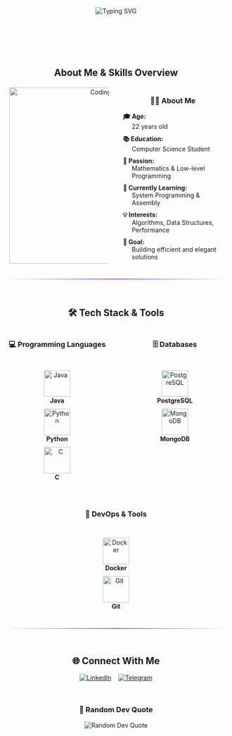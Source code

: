 <!DOCTYPE html>
<html lang="en">
<head>
    <meta charset="UTF-8">
    <meta name="viewport" content="width=device-width, initial-scale=1.0">
</head>
<body>
    <div style="text-align: center;">
        <img src="https://readme-typing-svg.herokuapp.com/?font=Fira+Code&size=32&duration=2800&pause=2000&color=A855F7&center=true&vCenter=true&width=940&lines=Hi+there!+I'm+Giuseppe+Perrotta+👋;Computer+Science+Student+💻;Software+Engineer+🔧;" alt="Typing SVG" />
    </div>
<br/>
    <header style="text-align: center;">
    </header>
<br/>
    <section>
        <h2 style="text-align: center;">About Me & Skills Overview</h2>
        <div style="display: flex; justify-content: center; align-items: center; gap: 2rem; flex-wrap: wrap;">
            <div style="width: 45%; text-align: center;">
                <img src="https://media.giphy.com/media/SWoSkN6DxTszqIKEqv/giphy.gif" alt="Coding" width="400"/>
            </div>
            <div style="width: 45%; text-align: center;">
                <h3>👨‍💻 About Me</h3>
                <dl style="list-style: none; text-align: left; margin: 0; padding: 0;">
                    <dt><strong>🎓 Age:</strong></dt>
                    <dd style="margin-left: 20px; margin-bottom: 10px;">22 years old</dd>
                    <dt><strong>📚 Education:</strong></dt>
                    <dd style="margin-left: 20px; margin-bottom: 10px;">Computer Science Student</dd>
                    <dt><strong>🧮 Passion:</strong></dt>
                    <dd style="margin-left: 20px; margin-bottom: 10px;">Mathematics & Low-level Programming</dd>
                    <dt><strong>🌱 Currently Learning:</strong></dt>
                    <dd style="margin-left: 20px; margin-bottom: 10px;">System Programming & Assembly</dd>
                    <dt><strong>💡 Interests:</strong></dt>
                    <dd style="margin-left: 20px; margin-bottom: 10px;">Algorithms, Data Structures, Performance</dd>
                    <dt><strong>🎯 Goal:</strong></dt>
                    <dd style="margin-left: 20px; margin-bottom: 10px;">Building efficient and elegant solutions</dd>
                </dl>
            </div>
        </div>
    </section>
    <br/>
    <hr style="border: none; height: 2px; background: linear-gradient(90deg, transparent, #A855F7, transparent);"/>
    <br/>
    <section>
        <h2 style="text-align: center;">🛠️ Tech Stack & Tools</h2>
        <div style="display: flex; justify-content: center; gap: 2rem; flex-wrap: wrap;">
            <div style="flex: 1; min-width: 200px; text-align: center;">
                <h3>💻 Programming Languages</h3>
                <br/>
                <figure style="margin: 10px 0;">
                    <img src="https://skillicons.dev/icons?i=java" width="60" height="60" alt="Java"/>
                    <figcaption><strong>Java</strong></figcaption>
                </figure>
                <figure style="margin: 10px 0;">
                    <img src="https://skillicons.dev/icons?i=python" width="60" height="60" alt="Python"/>
                    <figcaption><strong>Python</strong></figcaption>
                </figure>
                <figure style="margin: 10px 0;">
                    <img src="https://skillicons.dev/icons?i=c" width="60" height="60" alt="C"/>
                    <figcaption><strong>C</strong></figcaption>
                </figure>
            </div>
            <div style="flex: 1; min-width: 200px; text-align: center;">
                <h3>🗄️ Databases</h3>
                <br/>
                <figure style="margin: 10px 0;">
                    <img src="https://skillicons.dev/icons?i=postgresql" width="60" height="60" alt="PostgreSQL"/>
                    <figcaption><strong>PostgreSQL</strong></figcaption>
                </figure>
                <figure style="margin: 10px 0;">
                    <img src="https://skillicons.dev/icons?i=mongodb" width="60" height="60" alt="MongoDB"/>
                    <figcaption><strong>MongoDB</strong></figcaption>
                </figure>
            </div>
            <div style="flex: 1; min-width: 200px; text-align: center;">
                <h3>🔧 DevOps & Tools</h3>
                <br/>
                <figure style="margin: 10px 0;">
                    <img src="https://skillicons.dev/icons?i=docker" width="60" height="60" alt="Docker"/>
                    <figcaption><strong>Docker</strong></figcaption>
                </figure>
                <figure style="margin: 10px 0;">
                    <img src="https://skillicons.dev/icons?i=git" width="60" height="60" alt="Git"/>
                    <figcaption><strong>Git</strong></figcaption>
                </figure>
            </div>
        </div>
    </section>
    <br/>
    <hr style="border: none; height: 2px; background: linear-gradient(90deg, transparent, #A855F7, transparent);"/>
    <br/>
    <footer>
        <h2 style="text-align: center;">🌐 Connect With Me</h2>
        <nav style="text-align: center;">
            <ul style="display: flex; justify-content: center; list-style: none; padding: 0; gap: 1rem; flex-wrap: wrap;">
                <li>
                    <a href="https://www.linkedin.com/in/giuseppe-perrotta03/">
                        <img src="https://img.shields.io/badge/LinkedIn-0077B5?style=for-the-badge&logo=linkedin&logoColor=white" alt="LinkedIn"/>
                    </a>
                </li>
                <li>
                    <a href="https://t.me/realsk8erboi17">
                        <img src="https://img.shields.io/badge/Telegram-2CA5E0?style=for-the-badge&logo=telegram&logoColor=white" alt="Telegram"/>
                    </a>
                </li>
            </ul>
        </nav>
        <br/>
        <div style="text-align: center;">
            <h3>💭 Random Dev Quote</h3>
            <img src="https://quotes-github-readme.vercel.app/api?type=horizontal&theme=tokyonight" alt="Random Dev Quote"/>
        </div>
    </footer>
</body>
